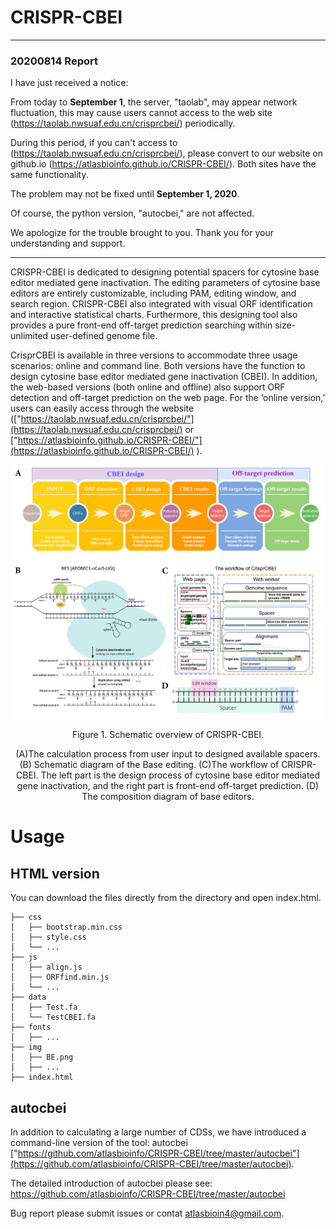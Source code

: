 # CRISPR-CBEI


---

### 20200814 Report

I have just received a notice: 

From today to **September 1**, the server, "taolab", may appear network fluctuation, this may cause users cannot access to the web site (https://taolab.nwsuaf.edu.cn/crisprcbei/) periodically.

During this period, if you can't access to (https://taolab.nwsuaf.edu.cn/crisprcbei/), please convert to our website on github.io (https://atlasbioinfo.github.io/CRISPR-CBEI/). Both sites have the same functionality.

The problem may not be fixed until **September 1, 2020**.

Of course, the python version, "autocbei," are not affected.

We apologize for the trouble brought to you. Thank you for your understanding and support.

>
---

CRISPR-CBEI is dedicated to designing potential spacers for cytosine base editor mediated gene inactivation. The editing parameters of cytosine base editors are entirely customizable, including PAM, editing window, and search region. CRISPR-CBEI also integrated with visual ORF identification and interactive statistical charts. Furthermore, this designing tool also provides a pure front-end off-target prediction searching within size-unlimited user-defined genome file.

CrisprCBEI is available in three versions to accommodate three usage scenarios: online and command line. Both versions have the function to design cytosine base editor mediated gene inactivation (CBEI). In addition, the web-based versions (both online and offline) also support ORF detection and off-target prediction on the web page. For the ‘online version,’ users can easily access through the website (["https://taolab.nwsuaf.edu.cn/crisprcbei/"](https://taolab.nwsuaf.edu.cn/crisprcbei/) or ["https://atlasbioinfo.github.io/CRISPR-CBEI/"](https://atlasbioinfo.github.io/CRISPR-CBEI/) ). 

![Figure1](./img/Figure1.png)
<center> Figure 1. Schematic overview of CRISPR-CBEI. 

(A)The calculation process from user input to designed available spacers. (B) Schematic diagram of the Base editing. (C)The workflow of CRISPR-CBEI. The left part is the design process of cytosine base editor mediated gene inactivation, and the right part is front-end off-target prediction. (D) The composition diagram of base editors.</center>

# Usage

## HTML version

You can download the files directly from the directory and open index.html.

```
├── css
│   ├── bootstrap.min.css
│   ├── style.css
│   └── ...
├── js
│   ├── align.js
│   ├── ORFfind.min.js
│   └── ...
├── data
│   ├── Test.fa
│   └── TestCBEI.fa
├── fonts
│   ├── ...
├── img
│   ├── BE.png
│   ├── ...
├── index.html
```

## autocbei

In addition to calculating a large number of CDSs, we have introduced a command-line version of the tool: autocbei ["https://github.com/atlasbioinfo/CRISPR-CBEI/tree/master/autocbei"](https://github.com/atlasbioinfo/CRISPR-CBEI/tree/master/autocbei). 

The detailed introduction of autocbei please see:
https://github.com/atlasbioinfo/CRISPR-CBEI/tree/master/autocbei

Bug report please submit issues or contat atlasbioin4@gmail.com.
